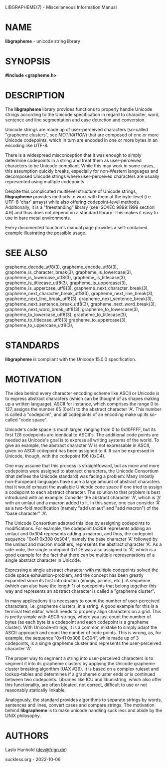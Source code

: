 LIBGRAPHEME(7) - Miscellaneous Information Manual

# NAME

**libgrapheme** - unicode string library

# SYNOPSIS

**#include <grapheme.h>**

# DESCRIPTION

The
**libgrapheme**
library provides functions to properly handle Unicode strings according
to the Unicode specification in regard to character, word, sentence and
line segmentation and case detection and conversion.

Unicode strings are made up of user-perceived characters (so-called
"grapheme clusters",
see
*MOTIVATION*)
that are composed of one or more Unicode codepoints, which in turn
are encoded in one or more bytes in an encoding like UTF-8.

There is a widespread misconception that it was enough to simply
determine codepoints in a string and treat them as user-perceived
characters to be Unicode compliant.
While this may work in some cases, this assumption quickly breaks,
especially for non-Western languages and decomposed Unicode strings
where user-perceived characters are usually represented using multiple
codepoints.

Despite this complicated multilevel structure of Unicode strings,
**libgrapheme**
provides methods to work with them at the byte-level (i.e. UTF-8
'char'
arrays) while also offering codepoint-level methods.
Additionally, it is a
"freestanding"
library (see ISO/IEC 9899:1999 section 4.6) and thus does not depend on
a standard library. This makes it easy to use in bare metal environments.

Every documented function's manual page provides a self-contained
example illustrating the possible usage.

# SEE ALSO

grapheme\_decode\_utf8(3),
grapheme\_encode\_utf8(3),
grapheme\_is\_character\_break(3),
grapheme\_is\_lowercase(3),
grapheme\_is\_lowercase\_utf8(3),
grapheme\_is\_titlecase(3),
grapheme\_is\_titlecase\_utf8(3),
grapheme\_is\_uppercase(3),
grapheme\_is\_uppercase\_utf8(3),
grapheme\_next\_character\_break(3),
grapheme\_next\_character\_break\_utf8(3),
grapheme\_next\_line\_break(3),
grapheme\_next\_line\_break\_utf8(3),
grapheme\_next\_sentence\_break(3),
grapheme\_next\_sentence\_break\_utf8(3),
grapheme\_next\_word\_break(3),
grapheme\_next\_word\_break\_utf8(3),
grapheme\_to\_lowercase(3),
grapheme\_to\_lowercase\_utf8(3),
grapheme\_to\_titlecase(3),
grapheme\_to\_titlecase\_utf8(3)
grapheme\_to\_uppercase(3),
grapheme\_to\_uppercase\_utf8(3),

# STANDARDS

**libgrapheme**
is compliant with the Unicode 15.0.0 specification.

# MOTIVATION

The idea behind every character encoding scheme like ASCII or Unicode
is to express abstract characters (which can be thought of as shapes
making up a written language). ASCII for instance, which comprises the
range 0 to 127, assigns the number 65 (0x41) to the abstract character
'A'.
This number is called a
"codepoint",
and all codepoints of an encoding make up its so-called
"code space".

Unicode's code space is much larger, ranging from 0 to 0x10FFFF, but its
first 128 codepoints are identical to ASCII's. The additional code
points are needed as Unicode's goal is to express all writing systems
of the world.
To give an example, the abstract character
'&#196;'
is not expressable in ASCII, given no ASCII codepoint has been assigned
to it.
It can be expressed in Unicode, though, with the codepoint 196 (0xC4).

One may assume that this process is straightfoward, but as more and
more codepoints were assigned to abstract characters, the Unicode
Consortium (that defines the Unicode standard) was facing a problem:
Many (mostly non-European) languages have such a large amount of
abstract characters that it would exhaust the available Unicode code
space if one tried to assign a codepoint to each abstract character.
The solution to that problem is best introduced with an example: Consider
the abstract character
'&#478;',
which is
'A'
with an umlaut and a macron added to it.
In this sense, one can consider
'&#478;'
as a two-fold modification (namely
"add umlaut"
and
"add macron")
of the
"base character"
'A'.

The Unicode Consortium adapted this idea by assigning codepoints to
modifications.
For example, the codepoint 0x308 represents adding an umlaut and 0x304
represents adding a macron, and thus, the codepoint sequence
"0x41 0x308 0x304",
namely the base character
'A'
followed by the umlaut and macron modifiers, represents the abstract
character
'&#478;'.
As a side-note, the single codepoint 0x1DE was also assigned to
'&#478;',
which is a good example for the fact that there can be multiple
representations of a single abstract character in Unicode.

Expressing a single abstract character with multiple codepoints solved
the code space exhaustion-problem, and the concept has been greatly
expanded since its first introduction (emojis, joiners, etc.). A sequence
(which can also have the length 1) of codepoints that belong together
this way and represents an abstract character is called a
"grapheme cluster".

In many applications it is necessary to count the number of
user-perceived characters, i.e. grapheme clusters, in a string.
A good example for this is a terminal text editor, which needs to
properly align characters on a grid.
This is pretty simple with ASCII-strings, where you just count the number
of bytes (as each byte is a codepoint and each codepoint is a grapheme
cluster).
With Unicode-strings, it is a common mistake to simply adapt the
ASCII-approach and count the number of code points.
This is wrong, as, for example, the sequence
"0x41 0x308 0x304",
while made up of 3 codepoints, is a single grapheme cluster and
represents the user-perceived character
'&#478;'.

The proper way to segment a string into user-perceived characters
is to segment it into its grapheme clusters by applying the Unicode
grapheme cluster breaking algorithm (UAX #29).
It is based on a complex ruleset and lookup-tables and determines if a
grapheme cluster ends or is continued between two codepoints.
Libraries like ICU and libunistring, which also offer this functionality,
are often bloated, not correct, difficult to use or not reasonably
statically linkable.

Analogously, the standard provides algorithms to separate strings by
words, sentences and lines, convert cases and compare strings.
The motivation behind
**libgrapheme**
is to make unicode handling suck less and abide by the UNIX philosophy.

# AUTHORS

Laslo Hunhold ([dev@frign.de](mailto:dev@frign.de))

suckless.org - 2022-10-06
